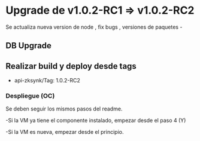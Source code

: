 
# Upgrade de v1.0.2-RC1 => v1.0.2-RC2

Se actualiza nueva version de node , fix bugs , versiones de paquetes -

## DB Upgrade

## Realizar build y deploy desde tags

- api-zksynk/Tag: 1.0.2-RC2

### Despliegue (OC)

Se deben seguir los mismos pasos del readme.

-Si la VM ya tiene el componente instalado, empezar desde el paso 4 (Y)

-Si la VM es nueva, empezar desde el principio.